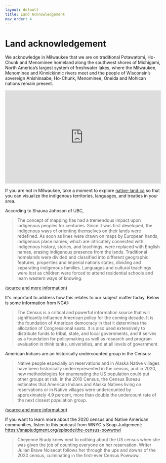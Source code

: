 ```yaml
---
layout: default
title: Land Acknowledgement
nav_order: 4
---
```

# Land acknowledgement

We acknowledge in Milwaukee that we are on traditional Potawatomi, Ho-Chunk and Menominee homeland along the southwest shores of Michigami, North America’s largest system of freshwater lakes, where the Milwaukee, Menominee and Kinnickinnic rivers meet and the people of Wisconsin’s sovereign Anishinaabe, Ho-Chunk, Menominee, Oneida and Mohican nations remain present.
<iframe src="https://native-land.ca/api/embed/embed.html?maps=territories&position=43.07737233622221,-87.88059411025475" style="width:100%; height:300px; border:none;"></iframe>

If you are not in Milwaukee, take a moment to explore [native-land.ca](https://native-land.ca/) so that you can visualize the indigenous territories, languages, and treaties in your area.

According to Shauna Johnson of UBC,

> The concept of mapping has had a tremendous impact upon indigenous peoples for centuries. 
> Since it was first developed, the indigenous ways of orienting themselves on their lands were redefined.
> As soon as lines were drawn on maps by European hands, indigenous place names, which are intricately connected with indigenous history, stories, and teachings, were replaced with English names, erasing indigenous presence from the lands. 
> Traditional homelands were divided and classified into different geographic features, properties and imperial nations states,
> dividing and separating indigenous families.
> Languages and cultural teachings were lost as children were forced to attend residential schools and learn western ways of knowing.

[(source and more information)](https://native-land.ca/resources/teachers-guide/)

It's important to address how this relates to our subject matter today. Below is some information from NCAI:

> The Census is a critical and powerful information source that will significantly influence American policy for the coming decade. 
> It is the foundation of American democracy in that it determines the allocation of Congressional seats. 
> It is also used extensively to distribute funds to tribal, state, and local governments, and 
> it serves as a foundation for policymaking as well as research and program evaluation in think tanks, universities, and 
> at all levels of government.

American Indians are an historically undercounted group in the Census:

> Native people especially on reservations and in Alaska Native villages have been historically underrepresented in the census, and 
> in 2020, new methodologies for enumerating the US population could put other groups at risk.
> In the 2010 Census, the Census Bureau estimates that American Indians and Alaska Natives living on reservations or in Native villages were undercounted by approximately 4.9 percent, 
> more than double the undercount rate of the next closest population group.  

[(source and more information)](https://www.ncai.org/policy-issues/economic-development-commerce/census)

If you want to learn more about the 2020 census and Native American communities, listen to this podcast from WNYC's Snap Judgement:
https://snapjudgment.org/episode/the-census-powwow/

> Cheyenne Brady knew next to nothing about the US census when she was given the job of counting everyone on her reservation. Writer Julian Brave Noisecat follows her through the ups and downs of the 2020 census, culminating in the first-ever Census Powwow.